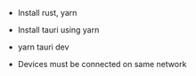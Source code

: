 - Install rust, yarn

- Install tauri using yarn

- yarn tauri dev

- Devices must be connected on same network 
